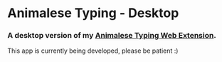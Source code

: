 # Animalese Typing - Desktop

### A desktop version of my [Animalese Typing Web Extension](https://www.youtube.com/watch?v=wdxvKpUY7q8).

This app is currently being developed, please be patient :)
